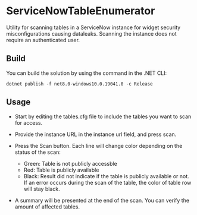 # ServiceNowTableEnumerator

Utility for scanning tables in a ServiceNow instance for widget security misconfigurations causing dataleaks. Scanning the instance does not require an authenticated user.

## Build

You can build the solution by using the command in the .NET CLI:

```
dotnet publish -f net8.0-windows10.0.19041.0 -c Release
```
## Usage

- Start by editing the tables.cfg file to include the tables you want to scan for access.

- Provide the instance URL in the instance url field, and press scan.
  
- Press the Scan button. Each line will change color depending on the status of the scan:
  - Green: Table is not publicly accessble
  - Red: Table is publicly available
  - Black: Result did not indicate if the table is publicly available or not. If an error occurs during the scan of the table, the color of table row will stay black.
 
- A summary will be presented at the end of the scan. You can verify the amount of affected tables.

